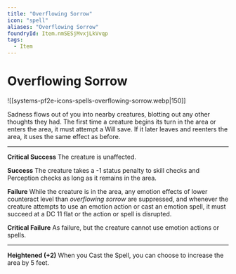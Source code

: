 ```yaml
---
title: "Overflowing Sorrow"
icon: "spell"
aliases: "Overflowing Sorrow"
foundryId: Item.nmSESjMvxjLkVvqp
tags:
  - Item
---
```


# Overflowing Sorrow
![[systems-pf2e-icons-spells-overflowing-sorrow.webp|150]]

Sadness flows out of you into nearby creatures, blotting out any other thoughts they had. The first time a creature begins its turn in the area or enters the area, it must attempt a Will save. If it later leaves and reenters the area, it uses the same effect as before.

* * *

**Critical Success** The creature is unaffected.

**Success** The creature takes a -1 status penalty to skill checks and Perception checks as long as it remains in the area.

**Failure** While the creature is in the area, any emotion effects of lower counteract level than _overflowing sorrow_ are suppressed, and whenever the creature attempts to use an emotion action or cast an emotion spell, it must succeed at a DC 11 flat or the action or spell is disrupted.

**Critical Failure** As failure, but the creature cannot use emotion actions or spells.

* * *

**Heightened (+2)** When you Cast the Spell, you can choose to increase the area by 5 feet.
